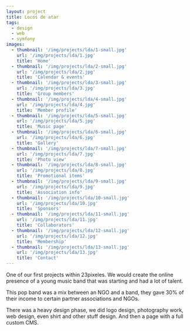 ```yaml
---
layout: project
title: Locos de atar
tags:
  - design
  - web
  - symfony
images:
  - thumbnail: '/img/projects/lda/1-small.jpg'
    url: '/img/projects/lda/1.jpg'
    title: 'Home'
  - thumbnail: '/img/projects/lda/2-small.jpg'
    url: '/img/projects/lda/2.jpg'
    title: 'Calendar & events'
  - thumbnail: '/img/projects/lda/3-small.jpg'
    url: '/img/projects/lda/3.jpg'
    title: 'Group members'
  - thumbnail: '/img/projects/lda/4-small.jpg'
    url: '/img/projects/lda/4.jpg'
    title: 'Member profile'
  - thumbnail: '/img/projects/lda/5-small.jpg'
    url: '/img/projects/lda/5.jpg'
    title: 'Music page'
  - thumbnail: '/img/projects/lda/6-small.jpg'
    url: '/img/projects/lda/6.jpg'
    title: 'Gallery'
  - thumbnail: '/img/projects/lda/7-small.jpg'
    url: '/img/projects/lda/7.jpg'
    title: 'Photo view'
  - thumbnail: '/img/projects/lda/8-small.jpg'
    url: '/img/projects/lda/8.jpg'
    title: 'Promotional items'
  - thumbnail: '/img/projects/lda/9-small.jpg'
    url: '/img/projects/lda/9.jpg'
    title: 'Association info'
  - thumbnail: '/img/projects/lda/10-small.jpg'
    url: '/img/projects/lda/10.jpg'
    title: 'Sponsors'
  - thumbnail: '/img/projects/lda/11-small.jpg'
    url: '/img/projects/lda/11.jpg'
    title: 'Collaborators'
  - thumbnail: '/img/projects/lda/12-small.jpg'
    url: '/img/projects/lda/12.jpg'
    title: 'Membership'
  - thumbnail: '/img/projects/lda/13-small.jpg'
    url: '/img/projects/lda/13.jpg'
    title: 'Contact'
---
```


One of our first projects within 23pixeles.  We would create the online
presence of a young music band that was starting and had a lot of talent.

This pop band was a mix between an NGO and a band, they gave 30% of their
income to certain partner associations and NGOs.

There was a heavy design phase, we did logo design, photography work, web
design, even shirt and other stuff design. And then a page with a full custom
CMS.

